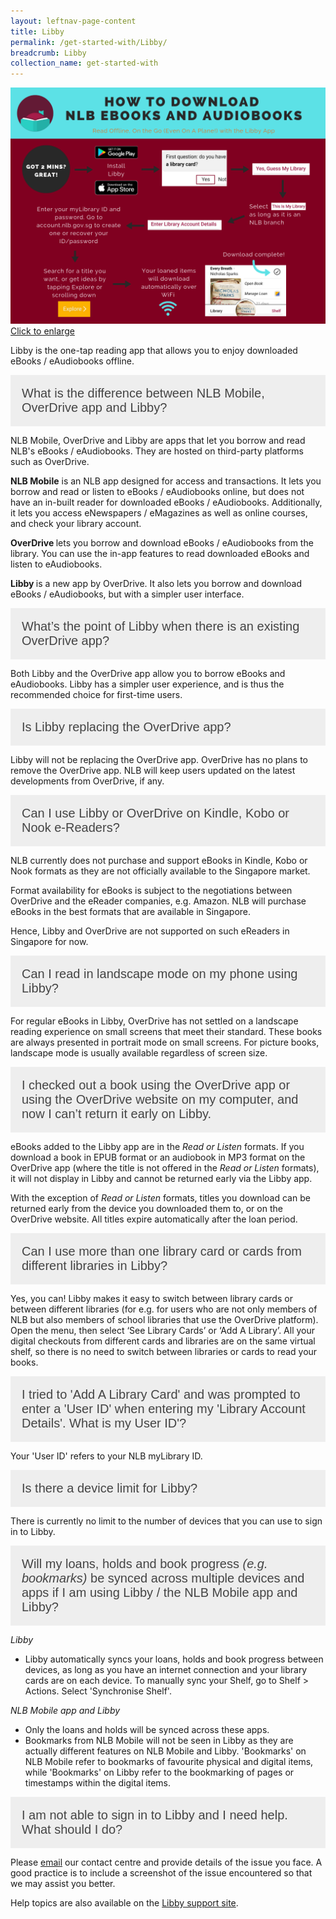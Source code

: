 ```yaml
---
layout: leftnav-page-content
title: Libby
permalink: /get-started-with/Libby/
breadcrumb: Libby
collection_name: get-started-with
---
```

![A flowchart describing how to download eBooks and audiobooks with the Libby app.](/images/Libby_Flowchart.png)
<a href="/images/Libby_Flowchart.png">Click to enlarge</a>

<html>

<head>
<meta name="viewport" content="width=device-width, initial-scale=1">
<style>
.accordion {
  background-color: #eee;
  color: #444;
  cursor: pointer;
  padding: 18px;
  width: 100%;
  border: none;
  text-align: left;
  outline: none;
  font-size: 20px;
  transition: 0.4s;
}

.active, .accordion:hover {
  background-color: #ccc;
}

.accordion:after {
  content: '\002B';
  color: #777;
  font-weight: bold;
  float: right;
  margin-left: 5px;
}

.active:after {
  content: "\2212";
}

.panel {
  padding: 0 18px;
  background-color: white;
  max-height: 0;
  overflow: hidden;
  transition: max-height 0.2s ease-out;
}
</style>
</head>
<body>

<p>Libby is the one-tap reading app that allows you to enjoy downloaded eBooks / eAudiobooks offline.</p>

<button class="accordion">What is the difference between NLB Mobile, OverDrive app and Libby?</button>

<div class="panel">
  <div class="libby">
  <p>NLB Mobile, OverDrive and Libby are apps that let you borrow and read NLB's eBooks / eAudiobooks. They are hosted on third-party platforms such as OverDrive.</p>
<p><strong>NLB Mobile</strong> is an NLB app designed for access and transactions. It lets you borrow and read or listen to eBooks / eAudiobooks online, but does not have an in-built reader for downloaded eBooks / eAudiobooks. Additionally, it lets you access eNewspapers / eMagazines as well as online courses, and check your library account.</p>
<p><strong>OverDrive </strong>lets you borrow and download eBooks / eAudiobooks from the library. You can use the in-app features to read downloaded eBooks and listen to eAudiobooks.</p>
<p><strong>Libby </strong>is a new app by OverDrive. It also lets you borrow and download eBooks / eAudiobooks, but with a simpler user interface.</p>

</div></div>

<button class="accordion">What’s the point of Libby when there is an existing OverDrive app?</button>

<div class="panel">
    <div class="libby">
  <p>Both Libby and the OverDrive app allow you to borrow eBooks and eAudiobooks. Libby has a simpler user experience, and is thus the recommended choice for first-time users.    
        </p>
    </div>
</div>

<button class="accordion">Is Libby replacing the OverDrive app?</button>

<div class="panel">
  <div class="libby">
    <p>Libby will not be replacing the OverDrive app. OverDrive has no plans to remove the OverDrive app. NLB will keep users updated on the latest developments from OverDrive, if any.
      </p>

</div></div>

<button class="accordion">Can I use Libby or OverDrive on Kindle, Kobo or Nook e-Readers?</button>

<div class="panel">
  <div class="libby">
  <p>NLB currently does not purchase and support eBooks in Kindle, Kobo or Nook formats as they are not officially available to the Singapore market.</p> 
  <p>Format availability for eBooks is subject to the negotiations between OverDrive and the eReader companies, e.g. Amazon. NLB will purchase eBooks in the best formats that are available in Singapore.</p>
<p>Hence, Libby and OverDrive are not supported on such eReaders in Singapore for now.</p>


</div></div>

<button class="accordion">Can I read in landscape mode on my phone using Libby?</button>

<div class="panel">
  <div class="libby">
  <p>For regular eBooks in Libby, OverDrive has not settled on a landscape reading experience on small screens that meet their standard. These books are always presented in portrait mode on small screens. For picture books, landscape mode is usually available regardless of screen size.</p>

</div></div>

<button class="accordion">I checked out a book using the OverDrive app or using the OverDrive website on my computer, and now I can’t return it early on Libby.</button>

<div class="panel">
  <div class="libby">
      <p>eBooks added to the Libby app are in the <i>Read or Listen</i> formats. If you download a book in EPUB format or an audiobook in MP3 format on the OverDrive app (where the title is not offered in the <i>Read or Listen</i> formats), it will not display in Libby and cannot be returned early via the Libby app.</p> 
      <p>With the exception of <i>Read or Listen</i> formats, titles you download can be returned early from the device you downloaded them to, or on the OverDrive website. All titles expire automatically after the loan period.
</p>

</div></div>

<button class="accordion">Can I use more than one library card or cards from different libraries in Libby?</button>

<div class="panel">
  <div class="libby">
  <p>Yes, you can! Libby makes it easy to switch between library cards or between different libraries (for e.g. for users who are not only members of NLB but also members of school libraries that use the OverDrive platform). Open the menu, then select ‘See Library Cards’ or ‘Add A Library’. All your digital checkouts from different cards and libraries are on the same virtual shelf, so there is no need to switch between libraries or cards to read your books.</p>

</div></div>

<button class="accordion">I tried to 'Add A Library Card' and was prompted to enter a 'User ID' when entering my 'Library Account Details'. What is my User ID'? </button>

<div class="panel">
  <div class="libby">
  <p>Your 'User ID' refers to your NLB myLibrary ID. </p>

</div></div>

<button class="accordion">Is there a device limit for Libby?</button>

<div class="panel">
  <div class="libby">
  <p>There is currently no limit to the number of devices that you can use to sign in to Libby.</p>

</div></div>

<button class="accordion">Will my loans, holds and book progress <i>(e.g. bookmarks) </i>be synced across multiple devices and apps if I am using Libby / the NLB Mobile app and Libby?</button>

<div class="panel">
  <div class="libby">
      <p><em>Libby</em></p>
<ul>
<li>Libby automatically syncs your loans, holds and book progress between devices, as long as you have an internet connection and your library cards are on each device. To manually sync your Shelf, go to Shelf &gt; Actions. Select 'Synchronise Shelf'.</li>
</ul>
<p><em>NLB Mobile app and Libby</em></p>
<ul>
<li>Only the loans and holds will be synced across these apps.</li>
<li>Bookmarks from NLB Mobile will not be seen in Libby as they are actually different features on NLB Mobile and Libby. 'Bookmarks' on NLB Mobile refer to bookmarks of favourite physical and digital items, while 'Bookmarks' on Libby refer to the bookmarking of pages or timestamps within the digital items.</li>
</ul>




</div></div>

<button class="accordion">I am not able to sign in to Libby and I need help. What should I do?</button>

<div class="panel">
  <div class="libby">
  <p>Please <a href="mailto:enquiry@nlb.gov.sg">email</a> our contact centre and provide details of the issue you face. A good practice is to include a screenshot of the issue encountered so that we may assist you better.</p>
<p>Help topics are also available on the <a href="https://help.libbyapp.com/">Libby support site</a>.</p>

</div></div>

<script>
var acc = document.getElementsByClassName("accordion");
var i;

for (i = 0; i < acc.length; i++) {
  acc[i].addEventListener("click", function() {
    this.classList.toggle("active");
    var panel = this.nextElementSibling;
    if (panel.style.maxHeight){
      panel.style.maxHeight = null;
    } else {
      panel.style.maxHeight = panel.scrollHeight + "px";
    } 
  });
}
</script>


